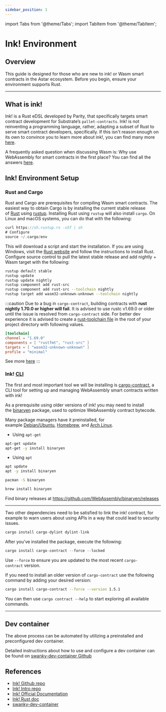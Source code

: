 ```yaml
---
sidebar_position: 1
---
```


import Tabs from '@theme/Tabs';
import TabItem from '@theme/TabItem';

# Ink! Environment

## Overview

This guide is designed for those who are new to ink! or Wasm smart contracts in the Astar ecosystem. Before you begin, ensure your environment supports Rust.

---

## What is ink!

Ink! is a Rust eDSL developed by Parity, that specifically targets smart contract development for Substrate’s `pallet-contracts`. Ink! is not reinventing a programming language, rather, adapting a subset of Rust to serve smart contract developers, specifically. If this isn't reason enough on its own to convince you to learn more about ink!, you can find many more [here](https://use.ink/why-rust-for-smart-contracts).

A frequently asked question when discussing Wasm is: Why use WebAssembly for smart contracts in the first place? You can find all the answers [here](https://use.ink/why-webassembly-for-smart-contracts).

## Ink! Environment Setup

### Rust and Cargo

Rust and Cargo are prerequisites for compiling Wasm smart contracts. The easiest way to obtain Cargo is by installing the current stable release of [Rust](https://www.rust-lang.org/) using [rustup](https://rustup.rs/). Installing Rust using `rustup` will also install `cargo`. On Linux and macOS systems, you can do that with the following:

```rust
curl https://sh.rustup.rs -sSf | sh
# Configure
source ~/.cargo/env
```

This will download a script and start the installation. If you are using Windows, visit the [Rust website](https://www.rust-lang.org/tools/install) and follow the instructions to install Rust. Configure source control to pull the latest stable release and add nightly + Wasm target with the following:

```bash
rustup default stable
rustup update
rustup update nightly
rustup component add rust-src
rustup component add rust-src --toolchain nightly
rustup target add wasm32-unknown-unknown --toolchain nightly
```

:::caution
Due to a bug in `cargo-contract`, building contracts with **rust nightly 1.70.0 or higher will fail**.
It is advised to use rustc v1.69.0 or older until the issue is resolved from `cargo-contract` side.
For better dev experience it is advised to create a [rust-toolchain file](https://rust-lang.github.io/rustup/overrides.html#the-toolchain-file)
in the root of your project directory with following values.

```toml
[toolchain]
channel = "1.69.0"
components = [ "rustfmt", "rust-src" ]
targets = [ "wasm32-unknown-unknown" ]
profile = "minimal"
```

See more [here](https://github.com/paritytech/cargo-contract/issues/1058)
:::

### Ink! [CLI](https://use.ink/getting-started/setup#ink-cli)

The first and most important tool we will be installing is [cargo-contract](https://github.com/paritytech/cargo-contract), a CLI tool for setting up and managing WebAssembly smart contracts written with ink!

As a prerequisite using older versions of ink! you may need to install the [binaryen](https://github.com/WebAssembly/binaryen) package, used to optimize WebAssembly contract bytecode.

Many package managers have it preinstalled, for example [Debian/Ubuntu](https://tracker.debian.org/pkg/binaryen), [Homebrew](https://formulae.brew.sh/formula/binaryen), and [Arch Linux](https://archlinux.org/packages/community/x86_64/binaryen/).

<Tabs>
<TabItem value="Debian/Ubuntu" label="Debian/Ubuntu" default>

- Using `apt-get`

```sh
apt-get update
apt-get -y install binaryen
```

- Using `apt`

```sh
apt update
apt -y install binaryen
```

</TabItem>

<TabItem value="Arch Linux" label="ArchLinux" default>

```sh
pacman -S binaryen
```

</TabItem>

<TabItem value="MacOS" label="MacOS" default>

```sh
brew install binaryen
```

</TabItem>

<TabItem value="Windows" label="Windows" default>

Find binary releases at https://github.com/WebAssembly/binaryen/releases

</TabItem>

</Tabs>

---

Two other dependencies need to be satisfied to link the ink! contract, for example to warn users about using APIs in a way that could lead to security issues.

```rust
cargo install cargo-dylint dylint-link
```

After you've installed the package, execute the following:

```rust
cargo install cargo-contract --force --locked
```

Use `--force` to ensure you are updated to the most recent `cargo-contract` version.

If you need to install an older version of `cargo-contract` use the following command by adding your desired version:

```bash
cargo install cargo-contract --force --version 1.5.1
```

You can then use `cargo contract --help` to start exploring all available commands.

---

## Dev container

The above process can be automated by utilizing a preinstalled and preconfigured dev container.

Detailed instructions about how to use and configure a dev container can be found on [swanky-dev-container Github](https://github.com/AstarNetwork/swanky-dev-container)

## References

- [Ink! Github repo](https://github.com/paritytech/ink)
- [Ink! Intro repo](https://paritytech.github.io/ink/)
- [Ink! Official Documentation](https://use.ink)
- [Ink! Rust doc](https://paritytech.github.io/ink/ink_lang/)
- [swanky-dev-container](https://github.com/AstarNetwork/swanky-dev-container)
